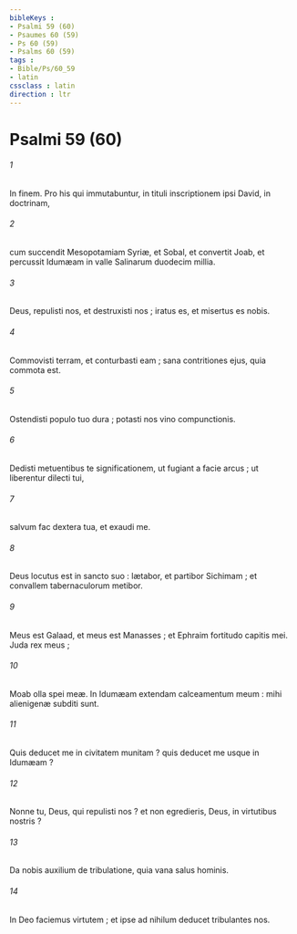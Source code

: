 ```yaml
---
bibleKeys : 
- Psalmi 59 (60)
- Psaumes 60 (59)
- Ps 60 (59)
- Psalms 60 (59)
tags : 
- Bible/Ps/60_59
- latin
cssclass : latin
direction : ltr
---
```


# Psalmi 59 (60)

###### 1
In finem. Pro his qui immutabuntur, in tituli inscriptionem ipsi David, in doctrinam,
###### 2
cum succendit Mesopotamiam Syriæ, et Sobal, et convertit Joab, et percussit Idumæam in valle Salinarum duodecim millia.
###### 3
Deus, repulisti nos, et destruxisti nos ; iratus es, et misertus es nobis.
###### 4
Commovisti terram, et conturbasti eam ; sana contritiones ejus, quia commota est.
###### 5
Ostendisti populo tuo dura ; potasti nos vino compunctionis.
###### 6
Dedisti metuentibus te significationem, ut fugiant a facie arcus ; ut liberentur dilecti tui,
###### 7
salvum fac dextera tua, et exaudi me.
###### 8
Deus locutus est in sancto suo : lætabor, et partibor Sichimam ; et convallem tabernaculorum metibor.
###### 9
Meus est Galaad, et meus est Manasses ; et Ephraim fortitudo capitis mei. Juda rex meus ;
###### 10
Moab olla spei meæ. In Idumæam extendam calceamentum meum : mihi alienigenæ subditi sunt.
###### 11
Quis deducet me in civitatem munitam ? quis deducet me usque in Idumæam ?
###### 12
Nonne tu, Deus, qui repulisti nos ? et non egredieris, Deus, in virtutibus nostris ?
###### 13
Da nobis auxilium de tribulatione, quia vana salus hominis.
###### 14
In Deo faciemus virtutem ; et ipse ad nihilum deducet tribulantes nos.
